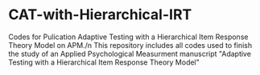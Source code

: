 # CAT-with-Hierarchical-IRT
Codes for Pulication Adaptive Testing with a Hierarchical Item Response Theory Model on APM./n
This repository includes all codes used to finish the study of an Applied Psychological Measurment manuscript "Adaptive Testing with a Hierarchical Item Response Theory Model"

